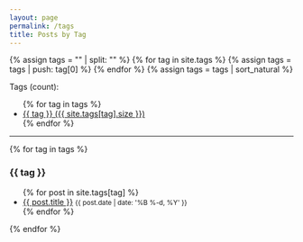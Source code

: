 ```yaml
---
layout: page
permalink: /tags
title: Posts by Tag
---
```



{% assign tags = "" | split: "" %}
{% for tag in site.tags %}
  {% assign tags = tags | push: tag[0] %}
{% endfor %}
{% assign tags = tags | sort_natural %}
<div>
  Tags (count):
  <ul>
  {% for tag in tags %}
    <li>
      <a href="#{{ tag | slugify }}">{{ tag }} ({{ site.tags[tag].size }})</a>
    </li>
  {% endfor %}
  </ul>
</div>

<hr/>

{% for tag in tags %}
  <h3 id="{{ tag | slugify }}">{{ tag }}</h3>
  <ul>
    {% for post in site.tags[tag] %}
      <li><a href="{{ post.url }}">{{ post.title }}</a> <span class='text-muted'><small>{{ post.date | date: '%B %-d, %Y' }}</small></span></li>
    {% endfor %}
  </ul>
{% endfor %}

